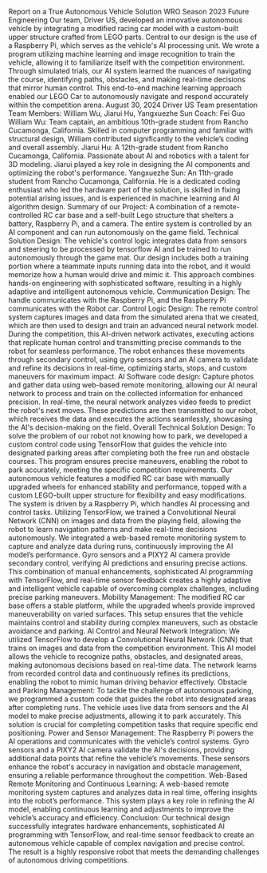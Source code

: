 Report on a True Autonomous Vehicle Solution
WRO Season 2023 Future Engineering
Our team, Driver US, developed an innovative autonomous vehicle by integrating a modified racing car model with a custom-built upper structure crafted from LEGO parts. Central to our design is the use of a Raspberry Pi, which serves as the vehicle's AI processing unit. We wrote a program utilizing machine learning and image recognition to train the vehicle, allowing it to familiarize itself with the competition environment. Through simulated trials, our AI system learned the nuances of navigating the course, identifying paths, obstacles, and making real-time decisions that mirror human control. This end-to-end machine learning approach enabled our LEGO Car to autonomously navigate and respond accurately within the competition arena.
August 30, 2024
Driver US Team presentation
Team Members: William Wu, Jiarui Hu, Yangxuezhe Sun
Coach: Fei Guo
William Wu: Team captain, an ambitious 10th-grade student from Rancho Cucamonga, California.  Skilled in computer programming and familiar with structural design, William contributed significantly to the vehicle’s coding and overall assembly.
Jiarui Hu: A 12th-grade student from Rancho Cucamonga, California.  Passionate about AI and robotics with a talent for 3D modeling. Jiarui played a key role in designing the AI components and optimizing the robot's performance.
Yangxuezhe Sun: An 11th-grade student from Rancho Cucamonga, California.  He is a dedicated coding enthusiast who led the hardware part of the solution, is skilled in fixing potential arising issues, and is experienced in machine learning and AI algorithm design.
Summary of our Project: A combination of a remote-controlled RC car base and a self-built Lego structure that shelters a battery, Raspberry Pi, and a camera. The entire system is controlled by an AI component and can run autonomously on the game field. 
Technical Solution Design: The vehicle's control logic integrates data from sensors and steering to be processed by tensorflow AI and be trained to run autonomously through the game mat. Our design includes both a training portion where a teammate inputs running data into the robot, and it would memorize how a human would drive and mimic it. This approach combines hands-on engineering with sophisticated software, resulting in a highly adaptive and intelligent autonomous vehicle.
Communication Design: The handle communicates with the Raspberry Pi, and the Raspberry Pi communicates with the Robot car.
Control Logic Design:  The remote control system captures images and data from the simulated arena that we created, which are then used to design and train an advanced neural network model. During the competition, this AI-driven network activates, executing actions that replicate human control and transmitting precise commands to the robot for seamless performance. The robot enhances these movements through secondary control, using gyro sensors and an AI camera to validate and refine its decisions in real-time, optimizing starts, stops, and custom maneuvers for maximum impact.
AI Software code design: Capture photos and gather data using web-based remote monitoring, allowing our AI neural network to process and train on the collected information for enhanced precision. In real-time, the neural network analyzes video feeds to predict the robot's next moves. These predictions are then transmitted to our robot, which receives the data and executes the actions seamlessly, showcasing the AI's decision-making on the field.
Overall Technical Solution Design:  To solve the problem of our robot not knowing how to park, we developed a custom control code using TensorFlow that guides the vehicle into designated parking areas after completing both the free run and obstacle courses. This program ensures precise maneuvers, enabling the robot to park accurately, meeting the specific competition requirements.  Our autonomous vehicle features a modified RC car base with manually upgraded wheels for enhanced stability and performance, topped with a custom LEGO-built upper structure for flexibility and easy modifications. The system is driven by a Raspberry Pi, which handles AI processing and control tasks. Utilizing TensorFlow, we trained a Convolutional Neural Network (CNN) on images and data from the playing field, allowing the robot to learn navigation patterns and make real-time decisions autonomously.  We integrated a web-based remote monitoring system to capture and analyze data during runs, continuously improving the AI model’s performance. Gyro sensors and a PIXY2 AI camera provide secondary control, verifying AI predictions and ensuring precise actions. This combination of manual enhancements, sophisticated AI programming with TensorFlow, and real-time sensor feedback creates a highly adaptive and intelligent vehicle capable of overcoming complex challenges, including precise parking maneuvers.
Mobility Management:
The modified RC car base offers a stable platform, while the upgraded wheels provide improved maneuverability on varied surfaces. This setup ensures that the vehicle maintains control and stability during complex maneuvers, such as obstacle avoidance and parking.
AI Control and Neural Network Integration:
We utilized TensorFlow to develop a Convolutional Neural Network (CNN) that trains on images and data from the competition environment. This AI model allows the vehicle to recognize paths, obstacles, and designated areas, making autonomous decisions based on real-time data. The network learns from recorded control data and continuously refines its predictions, enabling the robot to mimic human driving behavior effectively.
Obstacle and Parking Management:
To tackle the challenge of autonomous parking, we programmed a custom code that guides the robot into designated areas after completing runs. The vehicle uses live data from sensors and the AI model to make precise adjustments, allowing it to park accurately. This solution is crucial for completing competition tasks that require specific end positioning.
Power and Sensor Management:
The Raspberry Pi powers the AI operations and communicates with the vehicle’s control systems. Gyro sensors and a PIXY2 AI camera validate the AI's decisions, providing additional data points that refine the vehicle’s movements. These sensors enhance the robot's accuracy in navigation and obstacle management, ensuring a reliable performance throughout the competition.
Web-Based Remote Monitoring and Continuous Learning:
A web-based remote monitoring system captures and analyzes data in real time, offering insights into the robot’s performance. This system plays a key role in refining the AI model, enabling continuous learning and adjustments to improve the vehicle’s accuracy and efficiency.
Conclusion:
Our technical design successfully integrates hardware enhancements, sophisticated AI programming with TensorFlow, and real-time sensor feedback to create an autonomous vehicle capable of complex navigation and precise control. The result is a highly responsive robot that meets the demanding challenges of autonomous driving competitions.






